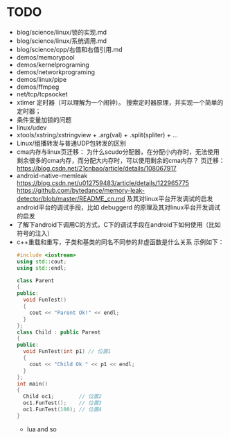 # TODO

- blog/science/linux/锁的实现.md
- blog/science/linux/系统调用.md
- blog/science/cpp/右值和右值引用.md
- demos/memorypool
- demos/kernelprograming
- demos/networkprograming
- demos/linux/pipe
- demos/ffmpeg
- net/tcp/tcpsocket
- xtimer
  定时器（可以理解为一个闹钟）。
  搜索定时器原理，并实现一个简单的定时器；
- 条件变量加锁的问题
- linux/udev
- xtools/xstring/xstringview + .arg(val) + .split(spliter) + ...
- Linux/组播转发与普通UDP包转发的区别
- cma内存与linux页迁移：
  为什么scudo分配器，在分配小内存时，无法使用剩余很多的cma内存，而分配大内存时，可以使用剩余的cma内存？
  页迁移：https://blog.csdn.net/21cnbao/article/details/108067917
- android-native-memleak https://blog.csdn.net/u012759483/article/details/122965775 https://github.com/bytedance/memory-leak-detector/blob/master/README_cn.md
  及其对linux平台开发调试的启发
  android平台的调试手段，比如 debuggerd 的原理及其对linux平台开发调试的启发
- 了解下android下调用C的方式，C下的调试手段在android下如何使用（比如符号的注入）
- c++重载和重写，子类和基类的同名不同参的非虚函数是什么关系
  示例如下：
  ```c++
  #include <iostream>
  using std::cout;
  using std::endl;

  class Parent
  {
  public:
    void FunTest()
    {
      cout << "Parent Ok!" << endl;
    }
  };
  class Child : public Parent
  {
  public:
    void FunTest(int p1) // 位置1
    {
      cout << "Child Ok " << p1 << endl;
    }
  };
  int main()
  {
    Child oc1;		  // 位置2
    oc1.FunTest();	  // 位置3
    oc1.FunTest(100); // 位置4
  }
  ```
  - lua and so